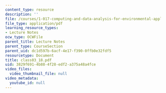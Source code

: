 ```yaml
---
content_type: resource
description: ''
file: /courses/1-017-computing-and-data-analysis-for-environmental-applications-fall-2003/3829f6914b884f28edf2a375a48a4fce_class03_18.pdf
file_type: application/pdf
learning_resource_types:
- Lecture Notes
ocw_type: OCWFile
parent_title: Lecture Notes
parent_type: CourseSection
parent_uid: dc1d597b-6acf-4e17-f390-0ffb0e32fdf5
resourcetype: Document
title: class03_18.pdf
uid: 3829f691-4b88-4f28-edf2-a375a48a4fce
video_files:
  video_thumbnail_file: null
video_metadata:
  youtube_id: null
---
```

